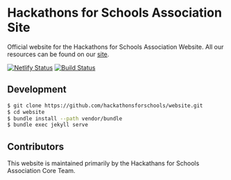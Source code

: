 # Hackathons for Schools Association Site

Official website for the Hackathons for Schools Association Website. All our resources can be found on our [site](https://hackathonsforschools.com).

[![Netlify Status](https://api.netlify.com/api/v1/badges/75164327-77bf-46f5-b06d-e14c11b32c7d/deploy-status)](https://app.netlify.com/sites/hackathonsforschools/deploys)
[![Build Status](https://travis-ci.com/hackathonsforschools/website.svg?branch=master)](https://travis-ci.com/hackathonsforschools/website)


## Development

```bash
$ git clone https://github.com/hackathonsforschools/website.git
$ cd website
$ bundle install --path vendor/bundle
$ bundle exec jekyll serve
```

## Contributors

This website is maintained primarily by the Hackathans for Schools Association Core Team.
